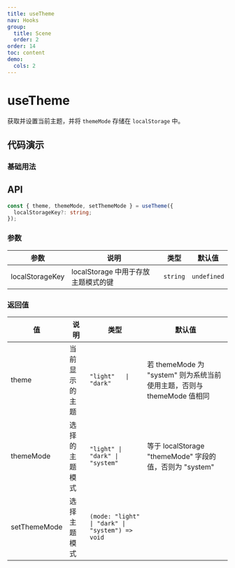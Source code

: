 ```yaml
---
title: useTheme
nav: Hooks
group:
  title: Scene
  order: 2
order: 14
toc: content
demo:
  cols: 2
---
```


# useTheme

获取并设置当前主题，并将 `themeMode` 存储在 `localStorage` 中。

## 代码演示

### 基础用法

<code src="./demo/demo1.tsx"></code>

## API

```typescript
const { theme, themeMode, setThemeMode } = useTheme({
  localStorageKey?: string;
});
```

### 参数

| 参数            | 说明                                | 类型     | 默认值      |
| --------------- | ----------------------------------- | -------- | ----------- |
| localStorageKey | localStorage 中用于存放主题模式的键 | `string` | `undefined` |

### 返回值

| 值           | 说明           | 类型                                            | 默认值                                                                 |
| ------------ | -------------- | ----------------------------------------------- | ---------------------------------------------------------------------- |
| theme        | 当前显示的主题 | `"light"   \| "dark"`                           | 若 themeMode 为 "system" 则为系统当前使用主题，否则与 themeMode 值相同 |
| themeMode    | 选择的主题模式 | `"light" \| "dark" \| "system"`                 | 等于 localStorage "themeMode" 字段的值，否则为 "system"                |
| setThemeMode | 选择主题模式   | `(mode: "light" \| "dark" \| "system") => void` |                                                                        |
